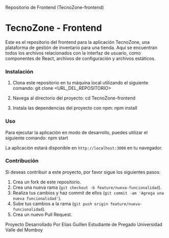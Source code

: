 Repositorio de Frontend (TecnoZone-frontend)

# TecnoZone - Frontend

Este es el repositorio del frontend para la aplicación TecnoZone, una plataforma de gestión de inventario para una tienda. Aquí se encuentran todos los archivos relacionados con la interfaz de usuario, como componentes de React, archivos de configuración y archivos estáticos.

### Instalación
1. Clona este repositorio en tu máquina local utilizando el siguiente comando:
git clone <URL_DEL_REPOSITORIO>

2. Navega al directorio del proyecto:
cd TecnoZone-frontend

3. Instala las dependencias del proyecto con npm:
npm install

### Uso

Para ejecutar la aplicación en modo de desarrollo, puedes utilizar el siguiente comando:
npm start

La aplicación estará disponible en `http://localhost:3000` en tu navegador.

### Contribución

Si deseas contribuir a este proyecto, por favor sigue los siguientes pasos:

1. Crea un fork de este repositorio.
2. Crea una nueva rama (`git checkout -b feature/nueva-funcionalidad`).
3. Realiza tus cambios y haz commit de ellos (`git commit -am 'Agrega una nueva funcionalidad'`).
4. Sube tus cambios a la rama (`git push origin feature/nueva-funcionalidad`).
5. Crea un nuevo Pull Request.

Proyecto Desarrollado Por Elias Guillen Estudiante de Pregado Universidad Valle del Momboy

